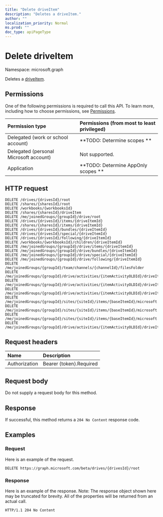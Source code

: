 ```yaml
---
title: "Delete driveItem"
description: "Deletes a driveItem."
author: ""
localization_priority: Normal
ms.prod: ""
doc_type: apiPageType
---
```


# Delete driveItem

Namespace: microsoft.graph

Deletes a [driveItem](../resources/driveitem.md).

## Permissions
One of the following permissions is required to call this API. To learn more, including how to choose permissions, see [Permissions](/concepts/permissions-reference.md).

|Permission type|Permissions (from most to least privileged)|
|:---|:---|
|Delegated (work or school account)|**TODO: Determine scopes **|
|Delegated (personal Microsoft account)|Not supported.|
|Application|**TODO: Determine AppOnly scopes **|

## HTTP request
<!-- {
  "blockType": "ignored"
}
-->
``` http
DELETE /drives/{drivesId}/root
DELETE /shares/{sharesId}/root
DELETE /workbooks/{workbooksId}
DELETE /shares/{sharesId}/driveItem
DELETE /me/joinedGroups/{groupId}/drive/root
DELETE /drives/{drivesId}/items/{driveItemId}
DELETE /shares/{sharesId}/items/{driveItemId}
DELETE /drives/{drivesId}/bundles/{driveItemId}
DELETE /drives/{drivesId}/special/{driveItemId}
DELETE /drives/{drivesId}/following/{driveItemId}
DELETE /workbooks/{workbooksId}/children/{driveItemId}
DELETE /me/joinedGroups/{groupId}/drive/items/{driveItemId}
DELETE /me/joinedGroups/{groupId}/drive/bundles/{driveItemId}
DELETE /me/joinedGroups/{groupId}/drive/special/{driveItemId}
DELETE /me/joinedGroups/{groupId}/drive/following/{driveItemId}
DELETE /me/joinedGroups/{groupId}/team/channels/{channelId}/filesFolder
DELETE /me/joinedGroups/{groupId}/drive/activities/{itemActivityOLDId}/driveItem
DELETE /me/joinedGroups/{groupId}/drive/activities/{itemActivityOLDId}/driveItem/listItem/driveItem
DELETE /me/joinedGroups/{groupId}/drive/activities/{itemActivityOLDId}/driveItem/children/{driveItemId}
DELETE /me/joinedGroups/{groupId}/sites/{siteId}/items/{baseItemId}/microsoft.graph.sharedDriveItem/root
DELETE /me/joinedGroups/{groupId}/sites/{siteId}/items/{baseItemId}/microsoft.graph.sharedDriveItem/driveItem
DELETE /me/joinedGroups/{groupId}/sites/{siteId}/items/{baseItemId}/microsoft.graph.sharedDriveItem/items/{driveItemId}
DELETE /me/joinedGroups/{groupId}/drive/activities/{itemActivityOLDId}/driveItem/analytics/itemActivityStats/{itemActivityStatId}/activities/{itemActivityId}/driveItem
```

## Request headers
|Name|Description|
|:---|:---|
|Authorization|Bearer {token}.Required|

## Request body
Do not supply a request body for this method.

## Response
If successful, this method returns a `204 No Content` response code.

## Examples

### Request
Here is an example of the request.
<!-- {
  "blockType": "request",
  "name": "delete_driveitem"
}
-->
``` http
DELETE https://graph.microsoft.com/beta/drives/{drivesId}/root
```

### Response
Here is an example of the response. Note: The response object shown here may be truncated for brevity. All of the properties will be returned from an actual call.
<!-- {
  "blockType": "response",
  "truncated": true
}
-->
``` http
HTTP/1.1 204 No Content
```

